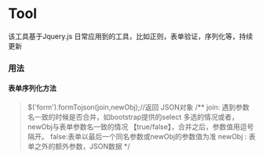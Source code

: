 # Tool
该工具基于Jquery.js
日常应用到的工具，比如正则，表单验证，序列化等，持续更新

### 用法
><script type="text/javascript" src="js/jquery-3.1.1.min.js"></script>
><script type="text/javascript" src="js/Tool.js"></script>


#### 表单序列化方法

>$('form').formTojson(join,newObj);//返回 JSON对象
/**
join: 遇到参数名一致的时候是否合并，如bootstrap提供的select 多选的情况或者，newObj与表单参数名一致的情况 【true/false】，合并之后，参数值用逗号隔开。 false:表单以最后一个同名参数或newObj的参数值为准 
newObj : 表单之外的额外参数，JSON数据
*/

